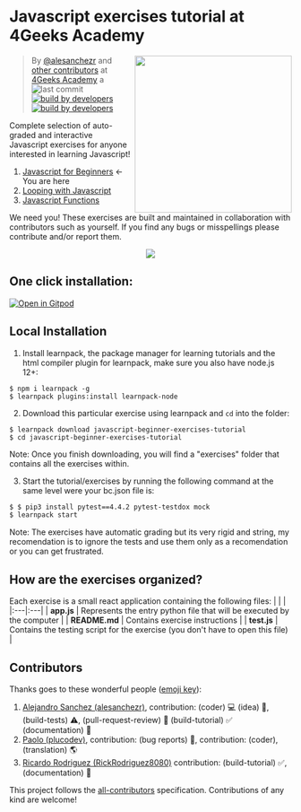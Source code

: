 # Javascript exercises tutorial at 4Geeks Academy

<a href="https://www.4geeksacademy.co"><img height="280" align="right" src="https://github.com/4GeeksAcademy/javascript-beginner-exercises-tutorial/blob/master/js-bg-badge.png"></a>

> By [@alesanchezr](https://twitter.com/alesanchezr) and [other contributors](https://github.com/4GeeksAcademy/javascript-arrays-exercises-tutorial/graphs/contributors) at [4Geeks Academy](https://4geeksacademy.co/) 
a
![last commit](https://img.shields.io/github/last-commit/4geeksacademy/javascript-beginner-exercises-tutorial)
[![build by developers](https://img.shields.io/badge/build_by-Developers-blue)](https://breatheco.de)
[![build by developers](https://img.shields.io/twitter/follow/4geeksacademy?style=social&logo=twitter)](https://twitter.com/4geeksacademy)

Complete selection of auto-graded and interactive Javascript exercises for anyone interested in learning Javascript!

<ol>
  <li><a href="https://github.com/4GeeksAcademy/javascript-beginner-exercises-tutorial">Javascript for Beginners</a> ← You are here</li>
  <li><a href="https://github.com/4GeeksAcademy/javascript-arrays-exercises-tutorial">Looping with Javascript</a></li>
  <li><a href="https://github.com/4GeeksAcademy/javascript-functions-exercises-tutorial">Javascript Functions</a></li>
</ol>

We need you! These exercises are built and maintained in collaboration with contributors such as yourself. If you find any bugs or misspellings please contribute and/or report them.

<p align="center">
  <img src="https://raw.githubusercontent.com/4GeeksAcademy/react-exercises/master/preview.gif">
</p>

<h2>One click installation:</h2>

[![Open in Gitpod](https://gitpod.io/button/open-in-gitpod.svg)](https://gitpod.io#https://github.com/4GeeksAcademy/javascript-beginner-exercises-tutorial.git)


## Local Installation

1. Install learnpack, the package manager for learning tutorials and the html compiler plugin for learnpack, make sure you also have node.js 12+:

```
$ npm i learnpack -g
$ learnpack plugins:install learnpack-node
```

2. Download this particular exercise using learnpack and `cd` into the folder:

```
$ learnpack download javascript-beginner-exercises-tutorial
$ cd javascript-beginner-exercises-tutorial
```

Note: Once you finish downloading, you will find a "exercises" folder that contains all the exercises within.

3. Start the tutorial/exercises by running the following command at the same level were your bc.json file is:

```sh
$ $ pip3 install pytest==4.4.2 pytest-testdox mock
$ learnpack start
```

Note: The exercises have automatic grading but its very rigid and string, my recomendation is to ignore the tests and use them only as a recomendation or you can get frustrated.

## How are the exercises organized?

Each exercise is a small react application containing the following files:
|    |    |
|:---|:---|
| **app.js** | Represents the entry python file that will be executed by the computer |
| **README.md** | Contains exercise instructions |
| **test.js** | Contains the testing script for the exercise (you don't have to open this file) |

## Contributors

Thanks goes to these wonderful people ([emoji key](https://github.com/kentcdodds/all-contributors#emoji-key)):

1. [Alejandro Sanchez (alesanchezr)](https://github.com/alesanchezr), contribution: (coder) :computer: (idea) 🤔, (build-tests) :warning:, (pull-request-review) :eyes: (build-tutorial) :white_check_mark: (documentation) :book:
2. [Paolo (plucodev)](https://github.com/plucodev), contribution: (bug reports) :bug:, contribution: (coder), (translation) :earth_americas:
3. [Ricardo Rodriguez (RickRodriguez8080)](https://github.com/RickRodriguez8080) contribution: (build-tutorial) :white_check_mark:, (documentation) :book:

This project follows the
[all-contributors](https://github.com/kentcdodds/all-contributors)
specification. Contributions of any kind are welcome!
